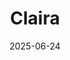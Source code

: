 ---  
layout: startup_page  
title: "Claira"  
id: "claira.io"  
permalink: "/clairaclaira.io06242025/"  
website: "https://www.claira.io/"  
funding_round: "Seed"  
funding_amount: "$7M"  
investors: "Barclays, Citi, Reimagine Tech Ventures, Activant Capital, KDX, OPCO Ventures"  
about: "Claira is an AI-powered Deal Intelligence platform designed for financial institutions. It transforms deal analysis and management by integrating AI into deal workflows, helping banks, lenders, and investment professionals scale more effectively and make smarter decisions."  
markets: "Fintech, AI, Financial Services, SaaS, Software, Artificial Intelligence (AI), Machine Learning, Natural Language Processing"  
hq: "New York, New York, United States"  
founded_year: "2019"  
linkedin: "https://www.linkedin.com/company/claira-ai"  
twitter: "https://twitter.com/ClairaTech"  
instagram: ""  
facebook: "https://www.facebook.com/ClairaTechnology/"  
crunchbase: "https://www.crunchbase.com/organization/claira"  
pitchbook: "https://pitchbook.com/profiles/company/268729-66"  

date_display: "24-Jun-2025"  
date: "2025-06-24"

# SEO Optimization  
meta_title: "Claira - Seed Funding ($7M)"  
meta_description: "Claira, Claira is an AI-powered Deal Intelligence platform designed for financial institutions. It transforms deal analysis and management by integrating AI i..."  
meta_keywords: "Claira, Fintech, AI, Financial Services, SaaS, Software, Artificial Intelligence (AI), Machine Learning, Natural Language Processing, Seed funding"  
canonical_url: "https://startup.projectstartups.com/clairaclaira.io06242025/"  
---